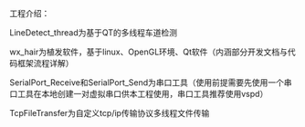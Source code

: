 工程介绍：

LineDetect_thread为基于QT的多线程车道检测

wx_hair为植发软件，基于linux、OpenGL环境、Qt软件（内涵部分开发文档与代码框架流程详解）

SerialPort_Receive和SerialPort_Send为串口工具（使用前提需要先使用一个串口工具在本地创建一对虚拟串口供本工程使用，串口工具推荐使用vspd）

TcpFileTransfer为自定义tcp/ip传输协议多线程文件传输
